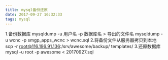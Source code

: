 ```yaml
---
title: mysql备份还原
date: 2017-09-27 16:32:33
tags: mysql
---
```

1.备份数据库
  mysqldump -u 用户名 -p 数据库名 > 导出的文件名 
  mysqldump -u wcnc -p smgp_apps_wcnc > wcnc.sql 
2.将备份文件从服务器拷贝到本地
  scp -r  root@116.196.91.136:/srv/awesome/backup/ templates/
3.还原数据库
  mysql -u root -p awesome < 20170927.sql
